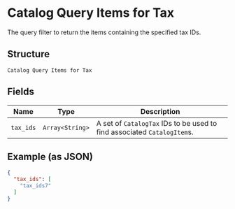 
# Catalog Query Items for Tax

The query filter to return the items containing the specified tax IDs.

## Structure

`Catalog Query Items for Tax`

## Fields

| Name | Type | Description |
|  --- | --- | --- |
| `tax_ids` | `Array<String>` | A set of `CatalogTax` IDs to be used to find associated `CatalogItem`s. |

## Example (as JSON)

```json
{
  "tax_ids": [
    "tax_ids7"
  ]
}
```

